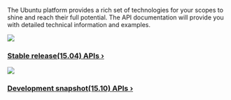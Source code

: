 





The Ubuntu platform provides a rich set of technologies for your scopes to
shine and reach their full potential. The API documentation will provide you
with detailed technical information and examples.

[ ![](/static/devportal_uploaded/cd32126b-00c7-4ee2-82cc-82ff359aa7d3-cms_page_media/260/vervet-origami.png)
](http://developer.ubuntu.com/api/scopes/cpp/current/)

### [Stable release(15.04) APIs ›](http://developer.ubuntu.com/api/scopes/cpp/current/)

[ ![](/static/devportal_uploaded/8f8cee34-dead-4c15-9365-e24f0c21aada-cms_page_media/260/dotted-logo.png)
](http://developer.ubuntu.com/api/scopes/cpp/development/)

### [Development snapshot(15.10) APIs ›](http://developer.ubuntu.com/api/scopes/cpp/development/)





